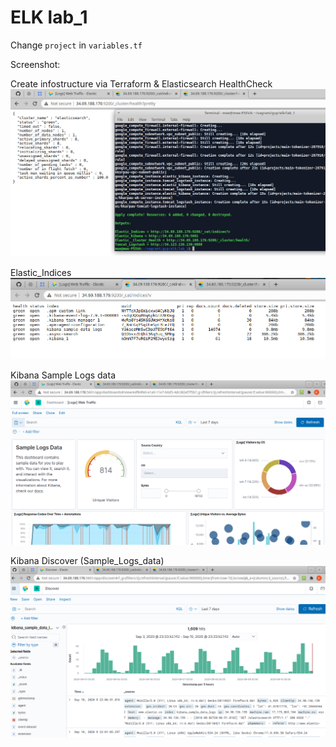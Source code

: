 # ELK lab_1
Change `project` in `variables.tf`

Screenshot:

Create infostructure via Terraform & Elasticsearch HealthCheck 
![screen](screenshots/Elastic_Cluster_Health_Terraform_Output.png)

Elastic_Indices
![screen](screenshots/Elastic_Indices.png)


Kibana Sample Logs data
![screen](screenshots/Kibana_Sample_Logs_data.png)


Kibana Discover (Sample_Logs_data)
![screen](screenshots/Kibana_Discover.png)

